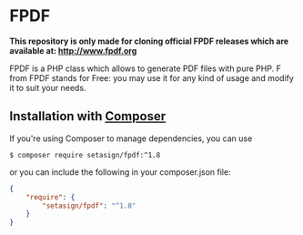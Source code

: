 # FPDF
**This repository is only made for cloning official FPDF releases which are available at: http://www.fpdf.org**


FPDF is a PHP class which allows to generate PDF files with pure PHP. F from FPDF stands for Free: you may use it for any kind of usage and modify it to suit your needs.

## Installation with [Composer](https://packagist.org/packages/setasign/fpdf)

If you're using Composer to manage dependencies, you can use

    $ composer require setasign/fpdf:^1.8

or you can include the following in your composer.json file:

```json
{
    "require": {
        "setasign/fpdf": "^1.8"
    }
}
```
